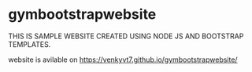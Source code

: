 # gymbootstrapwebsite
THIS IS SAMPLE WEBSITE CREATED USING NODE JS AND BOOTSTRAP TEMPLATES. 

website is avilable on https://venkyvt7.github.io/gymbootstrapwebsite/
